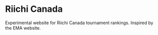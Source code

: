 # Riichi Canada
Experimental website for Riichi Canada tournament rankings. Inspired by the EMA website.
